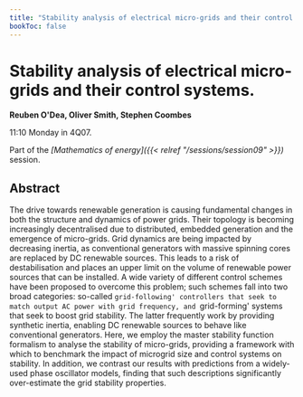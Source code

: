 ```yaml
---
title: "Stability analysis of electrical micro-grids and their control systems."
bookToc: false
---
```


# Stability analysis of electrical micro-grids and their control systems.

**Reuben O'Dea, Oliver Smith, Stephen Coombes**

11:10 Monday in 4Q07.

Part of the *[Mathematics of energy]({{< relref "/sessions/session09" >}})* session.

## Abstract

The drive towards renewable generation is causing fundamental changes in both the structure and dynamics of power grids. Their topology is becoming increasingly decentralised due to distributed, embedded generation and the emergence of micro-grids. Grid dynamics are being impacted by decreasing inertia, as conventional generators with massive spinning cores are replaced by DC renewable sources. This leads to a risk of destabilisation and places an upper limit on the volume of renewable power sources that can be installed. A wide variety of different control schemes have been proposed to overcome this problem; such schemes fall into two broad categories: so-called `grid-following' controllers that seek to match output AC power with grid frequency, and `grid-forming' systems that seek to boost grid stability. The latter frequently work by providing synthetic inertia, enabling DC renewable sources to behave like conventional generators. Here, we employ the master stability function formalism to analyse the stability of micro-grids, providing a framework with which to benchmark the impact of microgrid size and control systems on stability. In addition, we contrast our results with predictions from a widely-used phase oscillator models, finding that such descriptions significantly over-estimate the grid stability properties.


